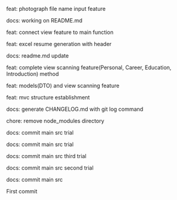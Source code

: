 feat: photograph file name input feature

docs: working on README.md

feat: connect view feature to main function

feat: excel resume generation with header

docs: readme.md update

feat: complete view scanning feature(Personal, Career, Education, Introduction) method

feat: models(DTO) and view scanning feature

feat: mvc structure establishment

docs: generate CHANGELOG.md with git log command

chore: remove node_modules directory

docs: commit main src trial

docs: commit main src trial

docs: commit main src third trial

docs: commit main src second trial

docs: commit main src

First commit
